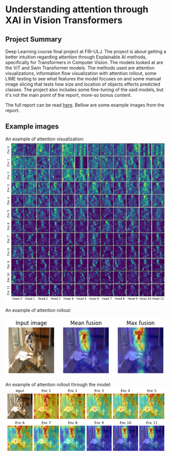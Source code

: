 # Understanding attention through XAI in Vision Transformers
## Project Summary
Deep Learning course final project at FRI-ULJ. The project is about getting a better intuition regarding attention through Explainable AI methods, specifically for Transformers in Computer Vision. The models looked at are the ViT and Swin Transformer models. The methods used are attention visualizations, information flow visualization with attention rollout, some LIME testing to see what features the model focuses on and some manual image slicing that tests how size and location of objects effects predicted classes. The project also includes some fine-tuning of the said models, but it's not the main point of the report, more-so bonus content.

The full report can be read [here](/doc/Attention_in_CV_Through_XAI_NejcL.pdf). Bellow are some example images from the report.

## Example images
An example of attention visualization:
![att visualization](doc/img/vit_heads_attention.png)

An example of attention rollout: 

![att rollout](doc/img/rollout_fusions.png)

An example of attention rollout through the model:
![att rollout through layers](doc/img/rollout_at_encoders.png)

